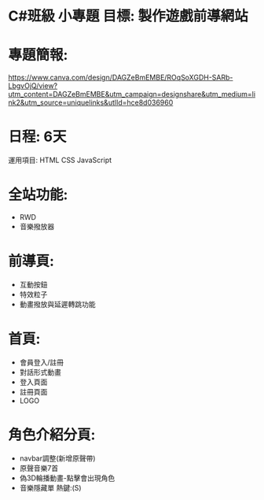 # C#班級 小專題 目標: 製作遊戲前導網站

# 專題簡報:
https://www.canva.com/design/DAGZeBmEMBE/ROqSoXGDH-SARb-LbgvOjQ/view?utm_content=DAGZeBmEMBE&utm_campaign=designshare&utm_medium=link2&utm_source=uniquelinks&utlId=hce8d036960



# 日程: 6天
運用項目:
HTML
CSS
JavaScript



# 全站功能:
- RWD 
- 音樂撥放器


# 前導頁:
- 互動按鈕
- 特效粒子
- 動畫撥放與延遲轉跳功能


# 首頁:
- 會員登入/註冊
- 對話形式動畫
- 登入頁面
- 註冊頁面
- LOGO


# 角色介紹分頁:
- navbar調整(新增原聲帶)
- 原聲音樂7首
- 偽3D輪播動畫-點擊會出現角色
- 音樂隱藏單  熱鍵:(S)

